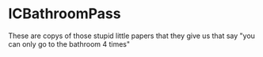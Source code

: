ICBathroomPass
==============

These are copys of those stupid little papers that they give us that say "you can only go to the bathroom 4 times" 
